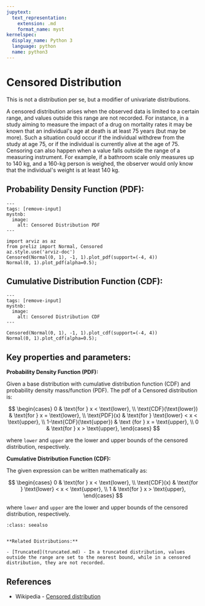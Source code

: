 ```yaml
---
jupytext:
  text_representation:
    extension: .md
    format_name: myst
kernelspec:
  display_name: Python 3
  language: python
  name: python3
---
```

# Censored Distribution

This is not a distribution per se, but a modifier of univariate distributions.

A censored distribution arises when the observed data is limited to a certain range, and values outside this range are not recorded. For instance, in a study aiming to measure the impact of a drug on mortality rates it may be known that an individual's age at death is at least 75 years (but may be more). Such a situation could occur if the individual withdrew from the study at age 75, or if the individual is currently alive at the age of 75. Censoring can also happen when a value falls outside the range of a measuring instrument. For example, if a bathroom scale only measures up to 140 kg, and a 160-kg person is weighed, the observer would only know that the individual's weight is at least 140 kg.


## Probability Density Function (PDF):

```{code-cell}
---
tags: [remove-input]
mystnb:
  image:
    alt: Censored Distribution PDF
---

import arviz as az
from preliz import Normal, Censored
az.style.use('arviz-doc')
Censored(Normal(0, 1), -1, 1).plot_pdf(support=(-4, 4))
Normal(0, 1).plot_pdf(alpha=0.5);
```

## Cumulative Distribution Function (CDF):

```{code-cell}
---
tags: [remove-input]
mystnb:
  image:
    alt: Censored Distribution CDF
---

Censored(Normal(0, 1), -1, 1).plot_cdf(support=(-4, 4))
Normal(0, 1).plot_cdf(alpha=0.5);
```


## Key properties and parameters:


**Probability Density Function (PDF):**

Given a base distribution with cumulative distribution function (CDF) and probability density mass/function (PDF). The pdf of a Censored distribution is:

$$
\begin{cases}
    0 & \text{for } x < \text{lower}, \\
    \text{CDF}(\text{lower}) & \text{for } x = \text{lower}, \\
    \text{PDF}(x) & \text{for } \text{lower} < x < \text{upper}, \\
    1-\text{CDF}(\text{upper}) & \text {for } x = \text{upper}, \\
    0 & \text{for } x > \text{upper},
\end{cases}
$$

where `lower` and `upper` are the lower and upper bounds of the censored distribution, respectively.

**Cumulative Distribution Function (CDF):**

The given expression can be written mathematically as:


$$
\begin{cases}
    0 & \text{for } x < \text{lower}, \\
    \text{CDF}(x) & \text{for } \text{lower} < x < \text{upper}, \\
    1 & \text{for } x > \text{upper},
\end{cases}
$$

where `lower` and `upper` are the lower and upper bounds of the censored distribution, respectively.


```{seealso}
:class: seealso


**Related Distributions:**

- [Truncated](truncated.md) - In a truncated distribution, values outside the range are set to the nearest bound, while in a censored distribution, they are not recorded.

```

## References

- Wikipedia - [Censored distribution](https://en.wikipedia.org/wiki/Censoring_(statistics))
